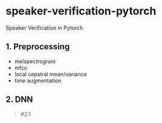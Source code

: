 # speaker-verification-pytorch
Speaker Verification in Pytorch

## 1. Preprocessing
- melspectrogram
- mfcc
- local cepstral mean/variance
- time augmentation

## 2. DNN
> #2.1 
